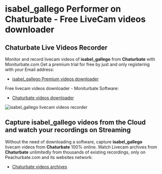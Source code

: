 # isabel_gallego Performer on Chaturbate - Free LiveCam videos downloader

## Chaturbate Live Videos Recorder

Monitor and record livecam videos of **isabel_gallego** from **Chaturbate** with Moniturbate.com
Get a premium trial for free by just and only registering with your Email address:
* [isabel_gallego Premium videos downloader](https://moniturbate.com/request-demo-licence-key.html)

Free livecam videos downloader - Moniturbate Software:
* [Chaturbate videos downloader](https://moniturbate.com/moniturbate-download-software.html)

![isabel_gallego livecam videos recorder](https://peachurnet.com/templates/moniturbate-software.png)


## Capture isabel_gallego videos from the Cloud and watch your recordings on Streaming

Without the need of downloading a software, capture **isabel_gallego** livecam videos from **Chaturbate** 100% online.
Watch Livecam archives from **Chaturbate** unlimitedly from thousands of existing recordings, only on Peachurbate.com and its websites network:
* [Chaturbate videos archives](https://peachurnet.com/)